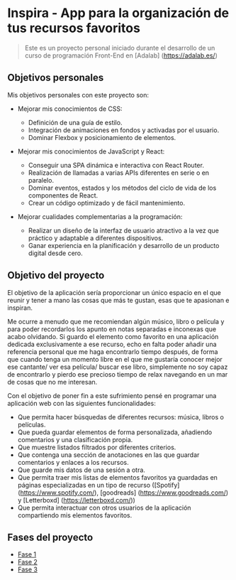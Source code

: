 # Inspira - App para la organización de tus recursos favoritos

> Este es un proyecto personal iniciado durante el desarrollo de un curso de programación Front-End en [Adalab] (https://adalab.es/)

## Objetivos personales

Mis objetivos personales con este proyecto son:

- Mejorar mis conocimientos de CSS:
  - Definición de una guía de estilo.
  - Integración de animaciones en fondos y activadas por el usuario.
  - Dominar Flexbox y posicionamiento de elementos.

- Mejorar mis conocimientos de JavaScript y React:
  - Conseguir una SPA dinámica e interactiva con React Router.
  - Realización de llamadas a varias APIs diferentes en serie o en paralelo.
  - Dominar eventos, estados y los métodos del ciclo de vida de los componentes de React.
  - Crear un código optimizado y de fácil mantenimiento.

- Mejorar cualidades complementarias a la programación:
  - Realizar un diseño de la interfaz de usuario atractivo a la vez que práctico y adaptable a diferentes dispositivos.
  - Ganar experiencia en la planificación y desarrollo de un producto digital desde cero.

## Objetivo del proyecto

El objetivo de la aplicación sería proporcionar un único espacio en el que reunir y tener a mano las cosas que más te gustan, esas que te apasionan e inspiran.

Me ocurre a menudo que me recomiendan algún músico, libro o película y para poder recordarlos los apunto en notas separadas e inconexas que acabo olvidando. Si guardo el elemento como favorito en una aplicación dedicada exclusivamente a ese recurso, echo en falta poder añadir una referencia personal que me haga encontrarlo tiempo después, de forma que cuando tenga un momento libre en el que me gustaría conocer mejor ese cantante/ ver esa película/ buscar ese libro, simplemente no soy capaz de encontrarlo y pierdo ese precioso tiempo de relax navegando en un mar de cosas que no me interesan.

Con el objetivo de poner fin a este sufrimiento pensé en programar una aplicación web con las siguientes funcionalidades:
  - Que permita hacer búsquedas de diferentes recursos: música, libros o películas.
  - Que pueda guardar elementos de forma personalizada, añadiendo comentarios y una clasificación propia.
  - Que muestre listados filtrados por diferentes criterios.
  - Que contenga una sección de anotaciones en las que guardar comentarios y enlaces a los recursos.
  - Que guarde mis datos de una sesión a otra.
  - Que permita traer mis listas de elementos favoritos ya guardadas en páginas especializadas en un tipo de recurso ([Spotify] (https://www.spotify.com/), [goodreads] (https://www.goodreads.com/) y [Letterboxd] (https://letterboxd.com/))
  - Que permita interactuar con otros usuarios de la aplicación compartiendo mis elementos favoritos.


## Fases del proyecto

- [Fase 1](./FASE-1.md)
- [Fase 2](./FASE-2.md)
- [Fase 3](./FASE-3.md)
